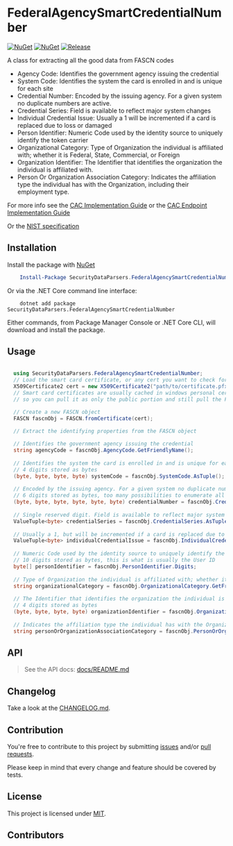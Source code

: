 # FederalAgencySmartCredentialNumber

[![NuGet](https://img.shields.io/nuget/dt/SecurityDataParsers.FederalAgencySmartCredentialNumber.svg)](https://www.nuget.org/packages/SecurityDataParsers.FederalAgencySmartCredentialNumber) [![NuGet](https://img.shields.io/nuget/vpre/SecurityDataParsers.FederalAgencySmartCredentialNumber.svg)](https://www.nuget.org/packages/SecurityDataParsers.FederalAgencySmartCredentialNumber) [![Release](https://github.com/josh-hemphill/Security-Data-Parsers/actions/workflows/release.yml/badge.svg)](https://github.com/josh-hemphill/Security-Data-Parsers/actions/workflows/release.yml)

A class for extracting all the good data from FASCN codes

  - Agency Code: Identifies the government agency issuing the credential
  - System Code: Identifies the system the card is enrolled in and is unique for each site
  - Credential Number: Encoded by the issuing agency. For a given system no duplicate numbers are active.
  - Credential Series: Field is available to reflect major system changes
  - Individual Credential Issue: Usually a 1 will be incremented if a card is replaced due to loss or damaged
  - Person Identifier: Numeric Code used by the identity source to uniquely identify the token carrier
  - Organizational Category: Type of Organization the individual is affiliated with; whether it is Federal, State, Commercial, or Foreign
  - Organization Identifier: The Identifier that identifies the organization the individual is affiliated with.
  - Person Or Organization Association Category: Indicates the affiliation type the individual has with the Organization, including their employment type.

For more info see the [CAC Implementation Guide](https://www.cac.mil/Portals/53/Documents/CAC_NG_Implementation_Guide_v2.6.pdf) or the [CAC Endpoint Implementation Guide](https://www.cac.mil/Portals/53/Documents/ref1.c.i-CAC_End-Point_Implementation_Guide_v1-22.pdf)

Or the [NIST specification](https://csrc.nist.gov/pubs/sp/800/73/4/upd1/final)

<!-- cspell: disable bracketsstartstop -->

## Installation

Install the package with [NuGet](https://www.nuget.org/packages/SecurityDataParsers.FederalAgencySmartCredentialNumber/)

```powershell
    Install-Package SecurityDataParsers.FederalAgencySmartCredentialNumber
```

Or via the .NET Core command line interface:

```shell
    dotnet add package SecurityDataParsers.FederalAgencySmartCredentialNumber
```

Either commands, from Package Manager Console or .NET Core CLI, will download and install the package.

## Usage

```C#

  using SecurityDataParsers.FederalAgencySmartCredentialNumber;
  // Load the smart card certificate, or any cert you want to check for a FASCN
  X509Certificate2 cert = new X509Certificate2("path/to/certificate.pfx", "password");
  // Smart card certificates are usually cached in windows personal cert store,
  // so you can pull it as only the public portion and still pull the FASCN off it.

  // Create a new FASCN object
  FASCN fascnObj = FASCN.fromCertificate(cert);

  // Extract the identifying properties from the FASCN object
  
  // Identifies the government agency issuing the credential
  string agencyCode = fascnObj.AgencyCode.GetFriendlyName();
  
  // Identifies the system the card is enrolled in and is unique for each site
  // 4 digits stored as bytes
  (byte, byte, byte, byte) systemCode = fascnObj.SystemCode.AsTuple();
  
  // Encoded by the issuing agency. For a given system no duplicate numbers are active.
  // 6 digits stored as bytes, too many possibilities to enumerate all possible friendly names, so it's up to the user to find agency codes.
  (byte, byte, byte, byte, byte, byte) credentialNumber = fascnObj.CredentialNumber.AsTuple();
  
  // Single reserved digit. Field is available to reflect major system changes
  ValueTuple<byte> credentialSeries = fascnObj.CredentialSeries.AsTuple();
  
  // Usually a 1, but will be incremented if a card is replaced due to loss or damaged
  ValueTuple<byte> individualCredentialIssue = fascnObj.IndividualCredentialIssue.AsTuple();
  
  // Numeric Code used by the identity source to uniquely identify the token carrier
  // 10 digits stored as bytes, this is what is usually the User ID
  byte[] personIdentifier = fascnObj.PersonIdentifier.Digits;
  
  // Type of Organization the individual is affiliated with; whether it is Federal, State, Commercial, or Foreign
  string organizationalCategory = fascnObj.OrganizationalCategory.GetFriendlyName();
  
  // The Identifier that identifies the organization the individual is affiliated with.
  // 4 digits stored as bytes
  (byte, byte, byte, byte) organizationIdentifier = fascnObj.OrganizationIdentifier.AsTuple();
  
  // Indicates the affiliation type the individual has with the Organization, including their employment type.
  string personOrOrganizationAssociationCategory = fascnObj.PersonOrOrganizationAssociationCategory.GetFriendlyName();

```

## API

> See the API docs: [docs/README.md](docs/README.md)

## Changelog

Take a look at the [CHANGELOG.md](https://github.com/josh-hemphill/Security-Data-Parsers/tree/latest/CHANGELOG.md).

## Contribution

You're free to contribute to this project by submitting [issues](https://github.com/josh-hemphill/Security-Data-Parsers/issues) and/or [pull requests](https://github.com/josh-hemphill/Security-Data-Parsers/pulls).

Please keep in mind that every change and feature should be covered by
tests.

## License

This project is licensed under [MIT](https://github.com/josh-hemphill/Security-Data-Parsers/blob/latest/LICENSE).

## Contributors

<!-- ALL-CONTRIBUTORS-LIST:START - Do not remove or modify this section -->
<!-- ALL-CONTRIBUTORS-LIST:END -->
